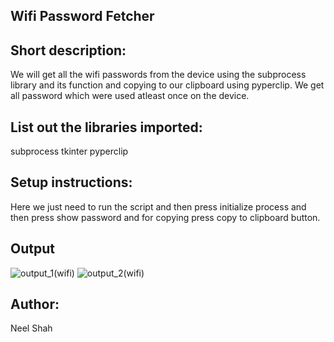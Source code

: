 ## Wifi Password Fetcher

## Short description:
We will get all the wifi passwords from the device using the subprocess library and its function and copying to our clipboard using pyperclip.
We get all password which were used atleast once on the device.

## List out the libraries imported:
subprocess
tkinter
pyperclip

## Setup instructions:
Here we just need to run the script and then press initialize process and then  press show password and for copying press copy to clipboard button.

## Output
![output_1(wifi)](https://user-images.githubusercontent.com/71593494/122560548-59fa2100-d05e-11eb-82f9-328c6746b5fd.png)
![output_2(wifi)](https://user-images.githubusercontent.com/71593494/122560553-5b2b4e00-d05e-11eb-96e7-75994e8598c5.png)


## Author:
Neel Shah
